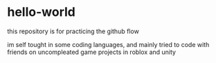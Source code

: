 # hello-world
this repository is for practicing the github flow

im self tought in some coding languages, and mainly tried to code with friends on uncompleated game projects in roblox and unity
